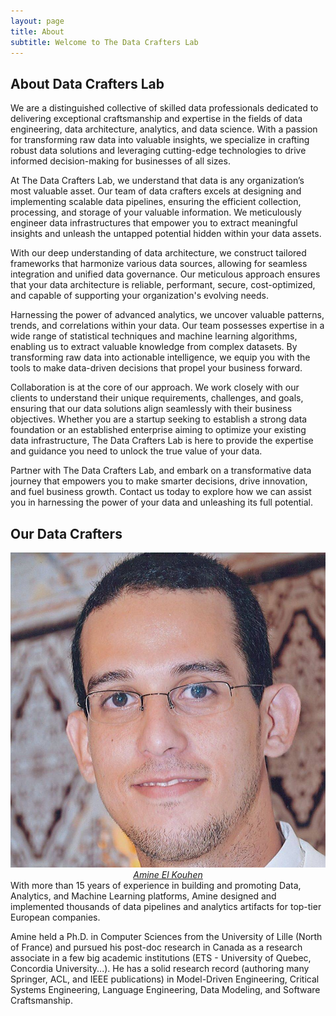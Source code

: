 ```yaml
---
layout: page
title: About
subtitle: Welcome to The Data Crafters Lab
---
```

## About Data Crafters Lab

We are a distinguished collective of skilled data professionals dedicated to delivering exceptional craftsmanship and expertise in the fields of data engineering, data architecture, analytics, and data science. With a passion for transforming raw data into valuable insights, we specialize in crafting robust data solutions and leveraging cutting-edge technologies to drive informed decision-making for businesses of all sizes.

At The Data Crafters Lab, we understand that data is any organization’s most valuable asset. Our team of data crafters excels at designing and implementing scalable data pipelines, ensuring the efficient collection, processing, and storage of your valuable information. We meticulously engineer data infrastructures that empower you to extract meaningful insights and unleash the untapped potential hidden within your data assets.

With our deep understanding of data architecture, we construct tailored frameworks that harmonize various data sources, allowing for seamless integration and unified data governance. Our meticulous approach ensures that your data architecture is reliable, performant, secure, cost-optimized, and capable of supporting your organization's evolving needs.

Harnessing the power of advanced analytics, we uncover valuable patterns, trends, and correlations within your data. Our team possesses expertise in a wide range of statistical techniques and machine learning algorithms, enabling us to extract valuable knowledge from complex datasets. By transforming raw data into actionable intelligence, we equip you with the tools to make data-driven decisions that propel your business forward.

Collaboration is at the core of our approach. We work closely with our clients to understand their unique requirements, challenges, and goals, ensuring that our data solutions align seamlessly with their business objectives. Whether you are a startup seeking to establish a strong data foundation or an established enterprise aiming to optimize your existing data infrastructure, The Data Crafters Lab is here to provide the expertise and guidance you need to unlock the true value of your data.

Partner with The Data Crafters Lab, and embark on a transformative data journey that empowers you to make smarter decisions, drive innovation, and fuel business growth. Contact us today to explore how we can assist you in harnessing the power of your data and unleashing its full potential.

## Our Data Crafters
<div class="row">
  <div class="column left">
    <a href="https://www.linkedin.com/in/amine-elkouhen/" target="_blank">
      <img src="/assets/img/amine.jpg" alt="" class="mx-auto d-block"> 
      <em style="display:block; margin-left:auto; margin-right:auto; text-align: center">Amine El Kouhen</em>    
    </a>
  </div>
  <div class="column right">
With more than 15 years of experience in building and promoting Data, Analytics, and Machine Learning platforms, Amine designed and implemented thousands of data pipelines and analytics artifacts for top-tier European companies. 

Amine held a Ph.D. in Computer Sciences from the University of Lille (North of France) and pursued his post-doc research in Canada as a research associate in a few big academic institutions (ETS - University of Quebec, Concordia University...). He has a solid research record (authoring many Springer, ACL, and IEEE publications) in Model-Driven Engineering, Critical Systems Engineering, Language Engineering, Data Modeling, and Software Craftsmanship.
  </div>
</div>
<!--
<div class="row">
    <img src="https://user-images.githubusercontent.com/22400454/227017223-32b748ba-4d34-4267-8f4c-47f7fa85e9d8.png" alt="" class="mx-auto d-block"> 
</div>
-->
